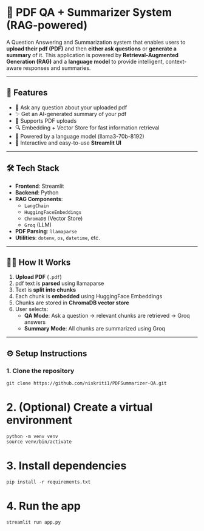 # 📄 PDF QA + Summarizer System (RAG-powered)

A Question Answering and Summarization system that enables users to **upload their pdf (PDF)** and then **either ask questions** or **generate a summary** of it. This application is powered by **Retrieval-Augmented Generation (RAG)** and a **language model** to provide intelligent, context-aware responses and summaries.

---

## 🚀 Features

- 🧠 Ask any question about your uploaded pdf
- ✨ Get an AI-generated summary of your pdf
- 📄 Supports PDF uploads
- 🔍 Embedding + Vector Store for fast information retrieval
- 🤖 Powered by a language model (llama3-70b-8192)
- 💬 Interactive and easy-to-use **Streamlit UI**

---

## 🛠️ Tech Stack

- **Frontend**: Streamlit
- **Backend**: Python
- **RAG Components**:
  - `LangChain`
  - `HuggingFaceEmbeddings`
  - `ChromaDB` (Vector Store)
  - `Groq` (LLM)
- **PDF Parsing**: `llamaparse`
- **Utilities**: `dotenv`, `os`, `datetime`, etc.

---

## 🧑‍💻 How It Works

1. **Upload PDF** (`.pdf`)
2. pdf text is **parsed** using llamaparse
3. Text is **split into chunks**
4. Each chunk is **embedded** using HuggingFace Embeddings
5. Chunks are stored in **ChromaDB vector store**
6. User selects:
   - **QA Mode**: Ask a question → relevant chunks are retrieved → Groq answers
   - **Summary Mode**: All chunks are summarized using Groq

---

## ⚙️ Setup Instructions

### 1. Clone the repository

```
git clone https://github.com/niskriti1/PDFSummarizer-QA.git
```

# 2. (Optional) Create a virtual environment

```
python -m venv venv
source venv/bin/activate
```

# 3. Install dependencies

```
pip install -r requirements.txt
```

# 4. Run the app

```
streamlit run app.py
```
